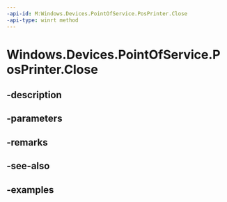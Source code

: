 ```yaml
---
-api-id: M:Windows.Devices.PointOfService.PosPrinter.Close
-api-type: winrt method
---
```


<!-- Method syntax.
public void PosPrinter.Close()
-->

# Windows.Devices.PointOfService.PosPrinter.Close

## -description

## -parameters

## -remarks

## -see-also

## -examples

